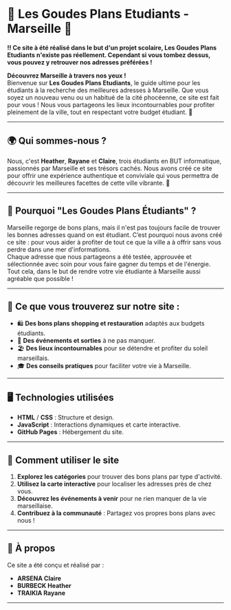 # 🌟 Les Goudes Plans Etudiants - Marseille 🌟

**‼️ Ce site à été réalisé dans le but d'un projet scolaire, Les Goudes Plans Etudiants n'existe pas réellement. Cependant si vous tombez dessus, vous pouvez y retrouver nos adresses préférées !**

**Découvrez Marseille à travers nos yeux !**  
Bienvenue sur **Les Goudes Plans Etudiants**, le guide ultime pour les étudiants à la recherche des meilleures adresses à Marseille. Que vous soyez un nouveau venu ou un habitué de la cité phocéenne, ce site est fait pour vous ! Nous vous partageons les lieux incontournables pour profiter pleinement de la ville, tout en respectant votre budget étudiant. 💸

---

## 🌍 Qui sommes-nous ?
Nous, c'est **Heather**, **Rayane** et **Claire**, trois étudiants en BUT informatique, passionnés par Marseille et ses trésors cachés. Nous avons créé ce site pour offrir une expérience authentique et conviviale qui vous permettra de découvrir les meilleures facettes de cette ville vibrante. 🌆

---

## 🔎 Pourquoi "Les Goudes Plans Étudiants" ?
Marseille regorge de bons plans, mais il n'est pas toujours facile de trouver les bonnes adresses quand on est étudiant. C’est pourquoi nous avons créé ce site : pour vous aider à profiter de tout ce que la ville a à offrir sans vous perdre dans une mer d'informations.  
Chaque adresse que nous partageons a été testée, approuvée et sélectionnée avec soin pour vous faire gagner du temps et de l'énergie. Tout cela, dans le but de rendre votre vie étudiante à Marseille aussi agréable que possible !

---

## 📅 Ce que vous trouverez sur notre site :
- 🛍️ **Des bons plans shopping et restauration** adaptés aux budgets étudiants.
- 🎉 **Des événements et sorties** à ne pas manquer.
- 🏖️ **Des lieux incontournables** pour se détendre et profiter du soleil marseillais.
- 🎓 **Des conseils pratiques** pour faciliter votre vie à Marseille.

---

## 🖥️ Technologies utilisées
- **HTML** / **CSS** : Structure et design.
- **JavaScript** : Interactions dynamiques et carte interactive.
- **GitHub Pages** : Hébergement du site.

---

## 🚀 Comment utiliser le site
1. **Explorez les catégories** pour trouver des bons plans par type d'activité.
2. **Utilisez la carte interactive** pour localiser les adresses près de chez vous.
3. **Découvrez les événements à venir** pour ne rien manquer de la vie marseillaise.
4. **Contribuez à la communauté** : Partagez vos propres bons plans avec nous !

---


## 📝 À propos
Ce site a été conçu et réalisé par :
- **ARSENA Claire**
- **BURBECK Heather**
- **TRAIKIA Rayane**

---
